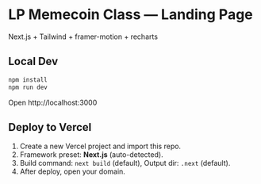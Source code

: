 # LP Memecoin Class — Landing Page
Next.js + Tailwind + framer-motion + recharts

## Local Dev
```bash
npm install
npm run dev
```
Open http://localhost:3000

## Deploy to Vercel
1. Create a new Vercel project and import this repo.
2. Framework preset: **Next.js** (auto-detected).
3. Build command: `next build` (default), Output dir: `.next` (default).
4. After deploy, open your domain.
